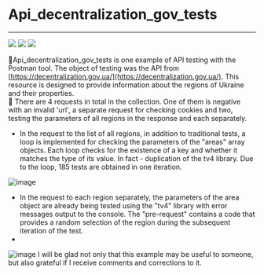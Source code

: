 # Api_decentralization_gov_tests

________
 [<img src="https://img.shields.io/badge/JavaScript-0000FF?style=flat-square&logo=Javascript&logoColor=FFFF00"/>](https://en.wikipedia.org/wiki/JavaScript) [<img src="https://img.shields.io/badge/Node v19.8.1-7B68EE?style=flat-square&logo=Node .js&logoColor=00FF00"/>](https://nodejs.org/en) 
 [<img src="https://img.shields.io/badge/Postman v10.15.4-00FFFF?style=flat-square&logo=postman&logoColor=FFA500"/>](https://docs.cypress.io/guides/overview/why-cypress)    

   :small_orange_diamond:Api_decentralization_gov_tests is one example of API testing with the Postman tool. The object of testing was the API from [https://decentralization.gov.ua/](https://decentralization.gov.ua/).
   This resource is designed to provide information about the regions of Ukraine and their properties.     
   :small_orange_diamond: There are 4 requests in total in the collection. One of them is negative with an invalid 'url', a separate request for checking cookies and two, testing the parameters of all regions in the response and each separately.      
   - In the request to the list of all regions, in addition to traditional tests, a loop is implemented for checking the parameters of the "areas" array objects. Each loop checks for the existence of a key and whether it matches the type of its value. In fact - duplication of the tv4 library. Due to the loop, 185 tests are obtained in one iteration.     

![image](https://github.com/Horobird/Api_decentralization_gov_tests/assets/28702124/150c9219-f62c-440c-8aa7-4342c805b37e)    
   - In the request to each region separately, the parameters of the area object are already being tested using the "tv4" library with error messages output to the console. The "pre-request" contains a code that provides a random selection of the region during the subsequent iteration of the test.
   - 
![image](https://github.com/Horobird/Api_decentralization_gov_tests/assets/28702124/a785a49e-4b07-455a-ac75-dd1a2067e5e9)
I will be glad not only that this example may be useful to someone, but also grateful if I receive comments and corrections to it.
